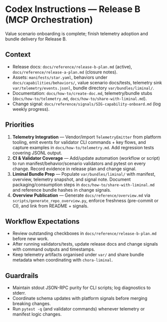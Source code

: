 # Codex Instructions — Release B (MCP Orchestration)

Value scenario onboarding is complete; finish telemetry adoption and bundle delivery for Release B.

## Context
- Release docs: `docs/reference/release-b-plan.md` (active), `docs/reference/release-a-plan.md` (closure notes).
- Assets: `manifests/star.yaml`, behaviors under `docs/capabilities/behaviors/`, value scenario docs/tests, telemetry sink `var/telemetry/events.jsonl`, bundle directory `var/bundles/liminal/`.
- Documentation: `docs/how-to/create-doc.md`, telemetry/bundle stubs (`docs/how-to/telemetry.md`, `docs/how-to/share-with-liminal.md`).
- Change signal: `docs/reference/signals/SIG-capability-onboard.md` (log weekly progress).

## Priorities
1. **Telemetry Integration** — Vendor/import `TelemetryEmitter` from platform tooling, emit events for validator CLI commands + key flows, and capture examples in `docs/how-to/telemetry.md`. Add regression tests covering JSONL output.
2. **CI & Validator Coverage** — Add/update automation (workflow or script) to run manifest/behavior/scenario validators and pytest on every change. Record evidence in release plan and change signal.
3. **Liminal Bundle Prep** — Populate `var/bundles/liminal/` with manifest, overview, telemetry snapshot, and signal note. Document packaging/consumption steps in `docs/how-to/share-with-liminal.md` and reference bundle hashes in change signals.
4. **Overview Publication** — Generate `docs/reference/overview.md` via `scripts/generate_repo_overview.py`, enforce freshness (pre-commit or CI), and link from README + signals.

## Workflow Expectations
- Review outstanding checkboxes in `docs/reference/release-b-plan.md` before new work.
- After running validators/tests, update release docs and change signals with command outputs and timestamps.
- Keep telemetry artifacts organised under `var/` and share bundle metadata when coordinating with `chora-liminal`.

## Guardrails
- Maintain stdout JSON-RPC purity for CLI scripts; log diagnostics to stderr.
- Coordinate schema updates with platform signals before merging breaking changes.
- Run `pytest -q` (and validator commands) whenever telemetry or manifest logic changes.
